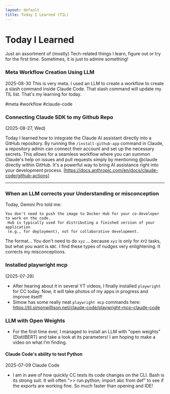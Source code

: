 ```yaml
---
layout: default
title: Today I Learned (TIL)
---
```


# Today I Learned
Just an assortment of (mostly) Tech-related things I learn, figure out or try for the first time. Sometimes, it is just to admire something!

### Meta Workflow Creation Using LLM
2025-08-30
This is very meta. I used an LLM to create a workflow to create a slash command inside Claude Code. That slash command will update my TIL list. That's my learning for today.

#meta #workflow #claude-code

### Connecting Claude SDK to my Github Repo
(2025-08-27, Wed)

Today I learned how to integrate the Claude AI assistant directly into a GitHub repository. By running the `/install-github-app` command in Claude, a repository admin can connect their account and set up the necessary secrets. This allows for a seamless workflow where you can summon Claude's help on issues and pull requests simply by mentioning @claude directly within GitHub. It's a powerful way to bring AI assistance right into your development process.
[https://docs.anthropic.com/en/docs/claude-code/github-actions]

---

### When an LLM corrects your Understanding or misconception

Today, Gemini Pro told me:

    You don't need to push the image to Docker Hub for your co-developer to work on the code. 
     Hub is typically used for distributing a finished version of your application 
     (e.g., for deployment), not for collaborative development.

The format... You don't need to do `xyz` ... because `xyz` is only for `XYZ` tasks, but what you want is `ABC`.
I find these types of nudges very enlightening. It corrects my misconceptions.


### Installed playwright mcp
(2025-07-28)
- After hearing about it in several YT videos, I finally installed `playwright` for CC today. Now, it will take photos of my apps in progress and improve itself!
- Simow has some really neat `playwright mcp` commands here: https://til.simonwillison.net/claude-code/playwright-mcp-claude-code
  
### LLM with Open Weights
- For the first time ever, I managed to install an LLM with "open weights" (DistilBERT) and take a look at its parameters! I am hoping to make a video on what I'm finding.

#### Claude Code's ability to test Python
2025-07-09 Claude Code
- I am in awe of how quickly CC tests its code changes on the CLI. Bash is its strong suit.
It will often ">> run python; import abc from def" to see if the exports are working fine. So much faster than opening and IDE!

